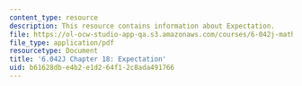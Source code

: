```yaml
---
content_type: resource
description: This resource contains information about Expectation.
file: https://ol-ocw-studio-app-qa.s3.amazonaws.com/courses/6-042j-mathematics-for-computer-science-fall-2010/b61628dbe4b2e1d264f12c8ada491766_MIT6_042JF10_chap18.pdf
file_type: application/pdf
resourcetype: Document
title: '6.042J Chapter 18: Expectation'
uid: b61628db-e4b2-e1d2-64f1-2c8ada491766
---
```

